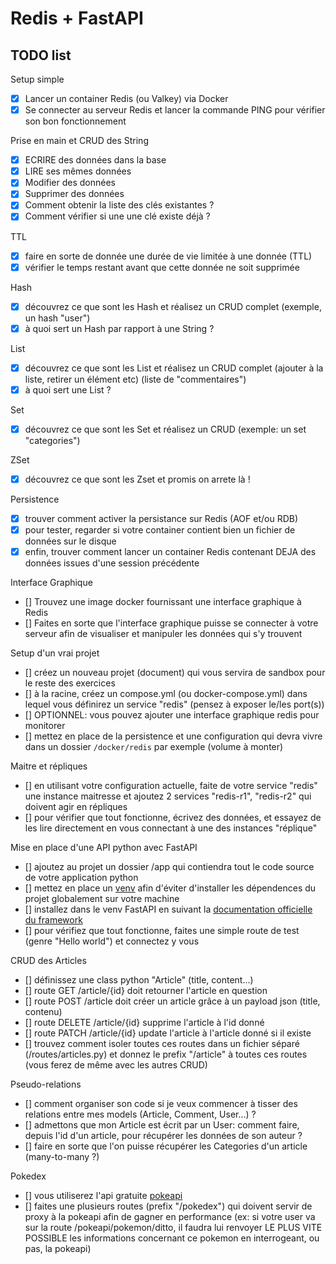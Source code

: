 # Redis + FastAPI

## TODO list

Setup simple
- [x] Lancer un container Redis (ou Valkey) via Docker
- [x] Se connecter au serveur Redis et lancer la commande PING pour vérifier son bon fonctionnement

Prise en main et CRUD des String
- [x] ECRIRE des données dans la base
- [x] LIRE ses mêmes données
- [x] Modifier des données
- [x] Supprimer des données
- [x] Comment obtenir la liste des clés existantes ?
- [x] Comment vérifier si une une clé existe déjà ?

TTL
- [x] faire en sorte de donnée une durée de vie limitée à une donnée (TTL)
- [x] vérifier le temps restant avant que cette donnée ne soit supprimée  

Hash
- [x] découvrez ce que sont les Hash et réalisez un CRUD complet (exemple, un hash "user")
- [x] à quoi sert un Hash par rapport à une String ?

List
- [x] découvrez ce que sont les List et réalisez un CRUD complet (ajouter à la liste, retirer un élément etc) (liste de "commentaires")
- [x] à quoi sert une List ?

Set
- [x] découvrez ce que sont les Set et réalisez un CRUD (exemple: un set "categories")

ZSet
- [x] découvrez ce que sont les Zset et promis on arrete là !

Persistence
- [x] trouver comment activer la persistance sur Redis (AOF et/ou RDB)
- [x] pour tester, regarder si votre container contient bien un fichier de données sur le disque
- [x] enfin, trouver comment lancer un container Redis contenant DEJA des données issues d'une session précédente

Interface Graphique
- [] Trouvez une image docker fournissant une interface graphique à Redis
- [] Faites en sorte que l'interface graphique puisse se connecter à votre serveur afin de visualiser et manipuler les données qui s'y trouvent

Setup d'un vrai projet
- [] créez un nouveau projet (document) qui vous servira de sandbox pour le reste des exercices
- [] à la racine, créez un compose.yml (ou docker-compose.yml) dans lequel vous définirez un service "redis" (pensez à exposer le/les port(s))
- [] OPTIONNEL: vous pouvez ajouter une interface graphique redis pour monitorer
- [] mettez en place de la persistence et une configuration qui devra vivre dans un dossier `/docker/redis` par exemple (volume à monter)

Maitre et répliques
- [] en utilisant votre configuration actuelle, faite de votre service "redis" une instance maitresse et ajoutez 2 services "redis-r1", "redis-r2" qui doivent agir en répliques
- [] pour vérifier que tout fonctionne, écrivez des données, et essayez de les lire directement en vous connectant à une des instances "réplique"

Mise en place d'une API python avec FastAPI
- [] ajoutez au projet un dossier /app qui contiendra tout le code source de votre application python
- [] mettez en place un [venv](https://docs.python.org/3/library/venv.html) afin d'éviter d'installer les dépendences du projet globalement sur votre machine
- [] installez dans le venv FastAPI en suivant la [documentation officielle du framework](https://fastapi.tiangolo.com/)
- [] pour vérifiez que tout fonctionne, faites une simple route de test (genre "Hello world") et connectez y vous

CRUD des Articles
- [] définissez une class python "Article" (title, content...)
- [] route GET /article/{id} doit retourner l'article en question
- [] route POST /article doit créer un article grâce à un payload json (title, contenu)
- [] route DELETE /article/{id} supprime l'article à l'id donné
- [] route PATCH /article/{id} update l'article à l'article donné si il existe
- [] trouvez comment isoler toutes ces routes dans un fichier séparé (/routes/articles.py) et donnez le prefix "/article" à toutes ces routes (vous ferez de même avec les autres CRUD)

Pseudo-relations
- [] comment organiser son code si je veux commencer à tisser des relations entre mes models (Article, Comment, User...) ?
- [] admettons que mon Article est écrit par un User: comment faire, depuis l'id d'un article, pour récupérer les données de son auteur ?
- [] faire en sorte que l'on puisse récupérer les Categories d'un article (many-to-many ?)

Pokedex
- [] vous utiliserez l'api gratuite [pokeapi](https://pokeapi.co/)
- [] faites une plusieurs routes (prefix "/pokedex") qui doivent servir de proxy à la pokeapi afin de gagner en performance (ex: si votre user va sur la route /pokeapi/pokemon/ditto, il faudra lui renvoyer LE PLUS VITE POSSIBLE les informations concernant ce pokemon en interrogeant, ou pas, la pokeapi)
